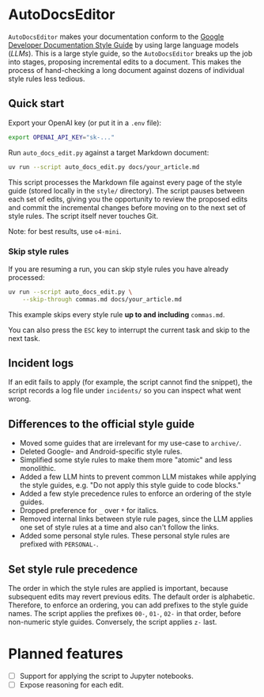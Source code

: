 # AutoDocsEditor

`AutoDocsEditor` makes your documentation conform to the [Google Developer Documentation Style Guide](https://developers.google.com/style) by using large language models (*LLMs*). This is a large style guide, so the `AutoDocsEditor` breaks up the job into stages, proposing incremental edits to a document. This makes the process of hand-checking a long document against dozens of individual style rules less tedious.

## Quick start

Export your OpenAI key (or put it in a `.env` file):

```bash
export OPENAI_API_KEY="sk-..."
```

Run `auto_docs_edit.py` against a target Markdown document:


```bash
uv run --script auto_docs_edit.py docs/your_article.md
```

This script processes the Markdown file against every page of the style guide (stored locally in the `style/` directory). The script pauses between each set of edits, giving you the opportunity to review the proposed edits and commit the incremental changes before moving on to the next set of style rules. The script itself never touches Git.

Note: for best results, use `o4-mini`.

### Skip style rules

If you are resuming a run, you can skip style rules you have already processed:

```bash
uv run --script auto_docs_edit.py \
    --skip-through commas.md docs/your_article.md
```

This example skips every style rule **up to and including** `commas.md`.

You can also press the `ESC` key to interrupt the current task and skip to the next task.

## Incident logs

If an edit fails to apply (for example, the script cannot find the snippet), the script records a log file under `incidents/` so you can inspect what went wrong.

## Differences to the official style guide

- Moved some guides that are irrelevant for my use-case to `archive/`.
- Deleted Google- and Android-specific style rules.
- Simplified some style rules to make them more "atomic" and less monolithic.
- Added a few LLM hints to prevent common LLM mistakes while applying the style guides, e.g. "Do not apply this style guide to code blocks."
- Added a few style precedence rules to enforce an ordering of the style guides.
- Dropped preference for `_` over `*` for italics.
- Removed internal links between style rule pages, since the LLM applies one set of style rules at a time and also can't follow the links.
- Added some personal style rules. These personal style rules are prefixed with `PERSONAL-`.

## Set style rule precedence

The order in which the style rules are applied is important, because subsequent edits may revert previous edits. The default order is alphabetic. Therefore, to enforce an ordering, you can add prefixes to the style guide names. The script applies the prefixes `00-`, `01-`, `02-` in that order, before non-numeric style guides. Conversely, the script applies `z-` last.

# Planned features

- [ ] Support for applying the script to Jupyter notebooks.
- [ ] Expose reasoning for each edit.
